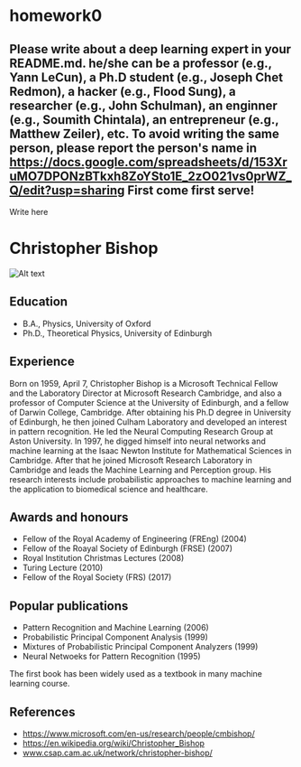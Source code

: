 # homework0
Please write about a deep learning expert in your README.md.
he/she can be a professor (e.g., Yann LeCun), a Ph.D student (e.g., Joseph Chet Redmon), a hacker (e.g., Flood Sung), a researcher (e.g., John Schulman), an enginner (e.g., Soumith Chintala), an entrepreneur (e.g., Matthew Zeiler), etc.
To avoid writing the same person, please report the person's name in  
https://docs.google.com/spreadsheets/d/153XruMO7DPONzBTkxh8ZoYSto1E_2zO021vs0prWZ_Q/edit?usp=sharing
First come first serve!
-------
Write here

# Christopher Bishop
![Alt text](https://en.wikipedia.org/wiki/Christopher_Bishop#/media/File:Chris_Bishop_June_2015_Image_3_-_SMALLER.jpg)
## Education
* B.A., Physics, University of Oxford
* Ph.D., Theoretical Physics, University of Edinburgh

## Experience
Born on 1959, April 7, Christopher Bishop is a Microsoft Technical Fellow and the Laboratory Director at Microsoft Research Cambridge, and also a professor of Computer Science at the University of Edinburgh, and a fellow of Darwin College, Cambridge. After obtaining his Ph.D degree in University of Edinburgh, he then joined Culham Laboratory and developed an interest in pattern recognition. He led the Neural Computing Research Group at Aston University. In 1997, he digged himself into neural networks and machine learning at the Isaac Newton Institute for Mathematical Sciences in Cambridge. After that he joined Microsoft Research Laboratory in Cambridge and leads the Machine Learning and Perception group. His research interests include probabilistic approaches to machine learning and the application to biomedical science and healthcare.

## Awards and honours
* Fellow of the Royal Academy of Engineering (FREng) (2004)
* Fellow of the Roayal Society of Edinburgh (FRSE) (2007)
* Royal Institution Christmas Lectures (2008)
* Turing Lecture (2010)
* Fellow of the Royal Society (FRS) (2017)

## Popular publications
* Pattern Recognition and Machine Learning (2006)
* Probabilistic Principal Component Analysis (1999)
* Mixtures of Probabilistic Principal Component Analyzers (1999)
* Neural Netwoeks for Pattern Recognition (1995)

The first book has been widely used as a textbook in many machine learning course.

## References
* https://www.microsoft.com/en-us/research/people/cmbishop/
* https://en.wikipedia.org/wiki/Christopher_Bishop
* www.csap.cam.ac.uk/network/christopher-bishop/
